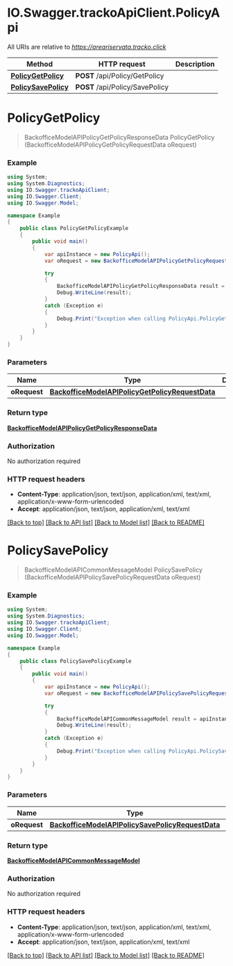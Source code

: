 # IO.Swagger.trackoApiClient.PolicyApi

All URIs are relative to *https://areariservata.tracko.click*

Method | HTTP request | Description
------------- | ------------- | -------------
[**PolicyGetPolicy**](PolicyApi.md#policygetpolicy) | **POST** /api/Policy/GetPolicy | 
[**PolicySavePolicy**](PolicyApi.md#policysavepolicy) | **POST** /api/Policy/SavePolicy | 


<a name="policygetpolicy"></a>
# **PolicyGetPolicy**
> BackofficeModelAPIPolicyGetPolicyResponseData PolicyGetPolicy (BackofficeModelAPIPolicyGetPolicyRequestData oRequest)



### Example
```csharp
using System;
using System.Diagnostics;
using IO.Swagger.trackoApiClient;
using IO.Swagger.Client;
using IO.Swagger.Model;

namespace Example
{
    public class PolicyGetPolicyExample
    {
        public void main()
        {
            var apiInstance = new PolicyApi();
            var oRequest = new BackofficeModelAPIPolicyGetPolicyRequestData(); // BackofficeModelAPIPolicyGetPolicyRequestData | 

            try
            {
                BackofficeModelAPIPolicyGetPolicyResponseData result = apiInstance.PolicyGetPolicy(oRequest);
                Debug.WriteLine(result);
            }
            catch (Exception e)
            {
                Debug.Print("Exception when calling PolicyApi.PolicyGetPolicy: " + e.Message );
            }
        }
    }
}
```

### Parameters

Name | Type | Description  | Notes
------------- | ------------- | ------------- | -------------
 **oRequest** | [**BackofficeModelAPIPolicyGetPolicyRequestData**](BackofficeModelAPIPolicyGetPolicyRequestData.md)|  | 

### Return type

[**BackofficeModelAPIPolicyGetPolicyResponseData**](BackofficeModelAPIPolicyGetPolicyResponseData.md)

### Authorization

No authorization required

### HTTP request headers

 - **Content-Type**: application/json, text/json, application/xml, text/xml, application/x-www-form-urlencoded
 - **Accept**: application/json, text/json, application/xml, text/xml

[[Back to top]](#) [[Back to API list]](../README.md#documentation-for-api-endpoints) [[Back to Model list]](../README.md#documentation-for-models) [[Back to README]](../README.md)

<a name="policysavepolicy"></a>
# **PolicySavePolicy**
> BackofficeModelAPICommonMessageModel PolicySavePolicy (BackofficeModelAPIPolicySavePolicyRequestData oRequest)



### Example
```csharp
using System;
using System.Diagnostics;
using IO.Swagger.trackoApiClient;
using IO.Swagger.Client;
using IO.Swagger.Model;

namespace Example
{
    public class PolicySavePolicyExample
    {
        public void main()
        {
            var apiInstance = new PolicyApi();
            var oRequest = new BackofficeModelAPIPolicySavePolicyRequestData(); // BackofficeModelAPIPolicySavePolicyRequestData | 

            try
            {
                BackofficeModelAPICommonMessageModel result = apiInstance.PolicySavePolicy(oRequest);
                Debug.WriteLine(result);
            }
            catch (Exception e)
            {
                Debug.Print("Exception when calling PolicyApi.PolicySavePolicy: " + e.Message );
            }
        }
    }
}
```

### Parameters

Name | Type | Description  | Notes
------------- | ------------- | ------------- | -------------
 **oRequest** | [**BackofficeModelAPIPolicySavePolicyRequestData**](BackofficeModelAPIPolicySavePolicyRequestData.md)|  | 

### Return type

[**BackofficeModelAPICommonMessageModel**](BackofficeModelAPICommonMessageModel.md)

### Authorization

No authorization required

### HTTP request headers

 - **Content-Type**: application/json, text/json, application/xml, text/xml, application/x-www-form-urlencoded
 - **Accept**: application/json, text/json, application/xml, text/xml

[[Back to top]](#) [[Back to API list]](../README.md#documentation-for-api-endpoints) [[Back to Model list]](../README.md#documentation-for-models) [[Back to README]](../README.md)

